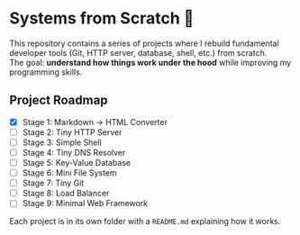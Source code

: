 # Systems from Scratch 🚀

This repository contains a series of projects where I rebuild fundamental developer tools 
(Git, HTTP server, database, shell, etc.) from scratch.  
The goal: **understand how things work under the hood** while improving my programming skills.

## Project Roadmap
- [x] Stage 1: Markdown → HTML Converter
- [ ] Stage 2: Tiny HTTP Server
- [ ] Stage 3: Simple Shell
- [ ] Stage 4: Tiny DNS Resolver
- [ ] Stage 5: Key-Value Database
- [ ] Stage 6: Mini File System
- [ ] Stage 7: Tiny Git
- [ ] Stage 8: Load Balancer
- [ ] Stage 9: Minimal Web Framework

Each project is in its own folder with a `README.md` explaining how it works.
